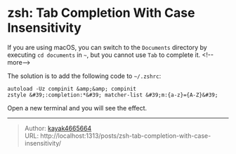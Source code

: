 # zsh: Tab Completion With Case Insensitivity

If you are using macOS, you can switch to the `Documents` directory by executing `cd documents` in `~`, but you cannot use `Tab` to complete it.
&lt;!--more--&gt;

The solution is to add the following code to `~/.zshrc`:
```shell
autoload -Uz compinit &amp;&amp; compinit
zstyle &#39;:completion:*&#39; matcher-list &#39;m:{a-z}={A-Z}&#39;
```

Open a new terminal and you will see the effect.

---

> Author: [kayak4665664](https://github.com/kayak4665664)  
> URL: http://localhost:1313/posts/zsh-tab-completion-with-case-insensitivity/  

